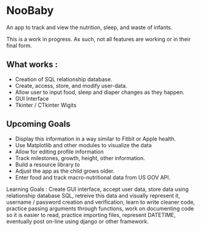 # NooBaby

An app to track and view the nutrition, sleep, and waste of infants.

This is a work in progress. As such, not all features are working or in their final form.

## What works : 
* Creation of SQL relationship database.
* Create, access, store, and modify user-data.
* Allow user to input food, sleep and diaper changes as they happen. 
* GUI Interface
* Tkinter / CTkinter Wigits

## Upcoming Goals
* Display this information in a way similar to Fitbit or Apple health. 
* Use Matplotlib and other modules to visualize the data
* Allow for editing profile information
* Track milestones, growth, height, other information.
* Build a resource library to 
* Adjust the app as the child grows older.  
* Enter food and track macro-nutritional data from US GOV API.



Learning Goals : Create GUI interface, accept user data, store data using relationship database SQL, retreive this data and visually represent it, username / password creation and verification, learn to write cleaner code, practice passing arguments through functions, work on documenting code so it is easier to read, practice importing files, represent DATETIME, eventually post on-line using django or other framework.
